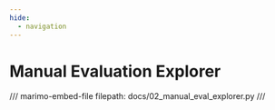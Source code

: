 ```yaml
---
hide:
  - navigation
---
```


# Manual Evaluation Explorer
/// marimo-embed-file
    filepath: docs/02_manual_eval_explorer.py
///